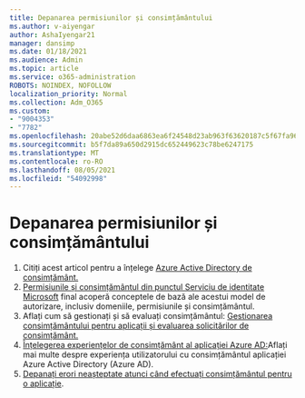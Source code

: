 ```yaml
---
title: Depanarea permisiunilor și consimțământului
ms.author: v-aiyengar
author: AshaIyengar21
manager: dansimp
ms.date: 01/18/2021
ms.audience: Admin
ms.topic: article
ms.service: o365-administration
ROBOTS: NOINDEX, NOFOLLOW
localization_priority: Normal
ms.collection: Adm_O365
ms.custom:
- "9004353"
- "7782"
ms.openlocfilehash: 20abe52d6daa6863ea6f24548d23ab963f63620187c5f67fa9616c0efd428b91
ms.sourcegitcommit: b5f7da89a650d2915dc652449623c78be6247175
ms.translationtype: MT
ms.contentlocale: ro-RO
ms.lasthandoff: 08/05/2021
ms.locfileid: "54092998"
---
```

# <a name="troubleshoot-permissions-and-consents"></a>Depanarea permisiunilor și consimțământului

1. Citiți acest articol pentru a înțelege [Azure Active Directory de consimțământ.](https://docs.microsoft.com/azure/active-directory/develop/consent-framework)
1. [Permisiunile și consimțământul din punctul Serviciu de identitate Microsoft](https://docs.microsoft.com/azure/active-directory/develop/v2-permissions-and-consent) final acoperă conceptele de bază ale acestui model de autorizare, inclusiv domeniile, permisiunile și consimțământul.
1. Aflați cum să gestionați și să evaluați consimțământul: [Gestionarea consimțământului pentru aplicații și evaluarea solicitărilor de consimțământ.](https://docs.microsoft.com/azure/active-directory/manage-apps/manage-consent-requests#evaluating-a-request-for-tenant-wide-admin-consent)
1. [Înțelegerea experiențelor de consimțământ al aplicației Azure AD:](https://docs.microsoft.com/azure/active-directory/develop/application-consent-experience)Aflați mai multe despre experiența utilizatorului cu consimțământul aplicației Azure Active Directory (Azure AD).
1. [Depanați erori neașteptate atunci când efectuați consimțământul pentru o aplicație](https://docs.microsoft.com/azure/active-directory/manage-apps/application-sign-in-unexpected-user-consent-error).
